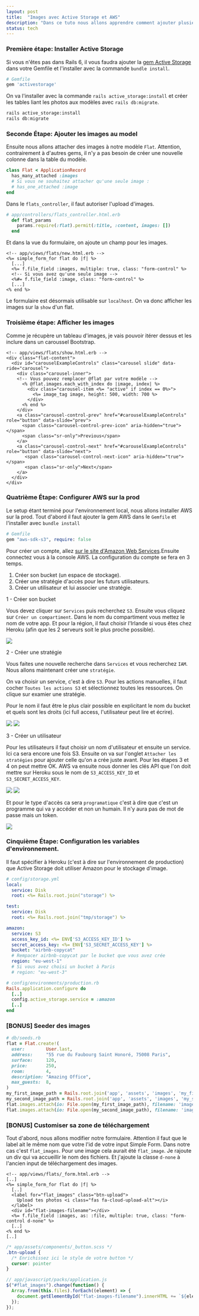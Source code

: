 ```yaml
---
layout: post
title:  "Images avec Active Storage et AWS"
description: "Dans ce tuto nous allons apprendre comment ajouter plusieurs images à un modèle avec Active Storage et Amazon Web Services."
status: tech
---
```


### Première étape: Installer Active Storage

Si vous n'êtes pas dans Rails 6, il vous faudra ajouter la [gem Active Storage](https://github.com/rails/activestorage/tree/archive) dans votre Gemfile et l'installer avec la commande `bundle install`.

```ruby
# Gemfile
gem 'activestorage'
```

On va l'installer avec la commande `rails active_storage:install` et créer les tables liant les photos aux modèles avec `rails db:migrate`.

```sh
rails active_storage:install
rails db:migrate
```

### Seconde Étape: Ajouter les images au model

Ensuite nous allons attacher des images à notre modèle `Flat`. Attention, contrairement à d'autres gems, il n'y a pas besoin de créer une nouvelle colonne dans la table du modèle.

```ruby
class Flat < ApplicationRecord
  has_many_attached :images
  # Si vous ne souhaitez attacher qu'une seule image :
  # has_one_attached :image
end
```

Dans le `flats_controller`, il faut autoriser l'upload d'images.

```ruby
# app/controllers/flats_controller.html.erb
  def flat_params
    params.require(:flat).permit(:title, :content, images: [])
  end
```

Et dans la vue du formulaire, on ajoute un champ pour les images.

```erb
<!-- app/views/flats/new.html.erb -->
<%= simple_form_for flat do |f| %>
  [...]
  <%= f.file_field :images, multiple: true, class: "form-control" %>
  <!-- Si vous avez qu'une seule image -->
  <%#= f.file_field :image, class: "form-control" %>
  [...]
<% end %>
```

Le formulaire est désormais utilisable sur `localhost`. On va donc afficher les images sur la `show` d'un flat.

### Troisième étape: Afficher les images

Comme je récupère un tableau d'images, je vais pouvoir itérer dessus et les inclure dans un caroussel Bootstrap.

```erb
<!-- app/views/flats/show.html.erb -->
<div class="flat-content">
  <div id="carouselExampleControls" class="carousel slide" data-ride="carousel">
    <div class="carousel-inner">
    <!-- Vous pouvez remplacer @flat par votre modèle -->
      <% @flat.images.each_with_index do |image, index| %>
        <div class="carousel-item <%= "active" if index == 0%>">
          <%= image_tag image, height: 500, width: 700 %>
        </div>
      <% end %>
    </div>
    <a class="carousel-control-prev" href="#carouselExampleControls" role="button" data-slide="prev">
      <span class="carousel-control-prev-icon" aria-hidden="true"></span>
      <span class="sr-only">Previous</span>
    </a>
    <a class="carousel-control-next" href="#carouselExampleControls" role="button" data-slide="next">
       <span class="carousel-control-next-icon" aria-hidden="true"></span>
       <span class="sr-only">Next</span>
    </a>
  </div>
</div>
```

### Quatrième Étape: Configurer AWS sur la prod

Le setup étant terminé pour l'environnement local, nous allons installer AWS sur la prod. Tout d'abord il faut ajouter la gem AWS dans le `Gemfile` et l'installer avec `bundle install`

```ruby
# Gemfile
gem "aws-sdk-s3", require: false
```

Pour créer un compte, allez [sur le site d'Amazon Web Services](https://aws.amazon.com/).Ensuite connectez vous à la console AWS. La configuration du compte se fera en 3 temps.

1. Créer son bucket (un espace de stockage).
2. Créer une stratégie d'accès pour les futurs utilisateurs.
3. Créer un utilisateur et lui associer une stratégie.

1 - Créer son bucket

Vous devez cliquer sur `Services` puis recherchez `S3`. Ensuite vous cliquez sur `Créer un compartiment`. Dans le nom du compartiment vous mettez le nom de votre app. Et pour la région, il faut choisir l'Irlande si vous êtes chez Heroku (afin que les 2 serveurs soit le plus proche possible).

<img src="/images/posts/active-storage/02.png" class="image">

2 - Créer une stratégie

Vous faites une nouvelle recherche dans `Services` et vous recherchez `IAM`. Nous allons maintenant créer une `stratégie`.

On va choisir un service, c'est à dire `S3`. Pour les actions manuelles, il faut cocher `Toutes les actions S3` et sélectionnez toutes les ressources. On clique sur examier une stratégie.

Pour le nom il faut être le plus clair possible en explicitant le nom du bucket et quels sont les droits (ici full access, l'utilisateur peut lire et écrire).

<img src="/images/posts/active-storage/10.png" class="image">

<img src="/images/posts/active-storage/12.png" class="image">

3 - Créer un utilisateur

Pour les utilisateurs il faut choisir un nom d'utilisateur et ensuite un service. Ici ca sera encore une fois S3. Ensuite on va sur l'onglet `Attacher les stratégies` pour ajouter celle qu'on a crée juste avant. Pour les étapes 3 et 4 on peut mettre OK. AWS va ensuite nous donner les clés API que l'on doit mettre sur Heroku sous le nom de `S3_ACCESS_KEY_ID` et `S3_SECRET_ACCESS_KEY`.

<img src="/images/posts/active-storage/14.png" class="image">

<img src="/images/posts/active-storage/15.png" class="image">

Et pour le type d'accès ca sera `programatique` c'est à dire que c'est un programme qui va y accéder et non un humain. Il n'y aura pas de mot de passe mais un token.

<img src="/images/posts/active-storage/13.png" class="image">

### Cinquième Étape: Configuration les variables d'environnement.

Il faut spécifier à Heroku (c'est à dire sur l'environnement de production) que Active Storage doit utiliser Amazon pour le stockage d'image.

```yaml
# config/storage.yml
local:
  service: Disk
  root: <%= Rails.root.join("storage") %>

test:
  service: Disk
  root: <%= Rails.root.join("tmp/storage") %>

amazon:
  service: S3
  access_key_id: <%= ENV['S3_ACCESS_KEY_ID'] %>
  secret_access_key: <%= ENV['S3_SECRET_ACCESS_KEY'] %>
  bucket: "airbnb-copycat"
  # Rempacer airbnb-copycat par le bucket que vous avez crée
  region: "eu-west-1"
  # Si vous avez choisi un bucket à Paris
  # region: "eu-west-3"
```

```ruby
# config/environments/production.rb
Rails.application.configure do
  [..]
  config.active_storage.service = :amazon
  [..]
end
```

### [BONUS] Seeder des images

```ruby
# db/seeds.rb
flat = Flat.create!(
  user:        User.last,
  address:     "55 rue du Faubourg Saint Honoré, 75008 Paris",
  surface:     120,
  price:       250,
  room:        4,
  description: "Amazing Office",
  max_guests:  8,
)
my_first_image_path = Rails.root.join('app', 'assets', 'images', 'my_first_image.png')
my_second_image_path = Rails.root.join('app', 'assets', 'images', 'my_second_image.png')
flat.images.attach(io: File.open(my_first_image_path), filename: 'image_name.png', content_type: 'image/png')
flat.images.attach(io: File.open(my_second_image_path), filename: 'image_name.png', content_type: 'image/png')
```

### [BONUS] Customiser sa zone de téléchargement

Tout d'abord, nous allons modifier notre formulaire. Attention il faut que le label ait le même nom que votre l'id de votre input Simple Form. Dans notre cas c'est `flat_images`. Pour une image cela aurait été `flat_image`. Je rajoute un div qui va accueillir le nom des fichiers. Et j'ajoute la classe `d-none` à l'ancien input de téléchargement des images.

```erb
<!-- app/views/flats/_form.html.erb -->
[..]
<%= simple_form_for flat do |f| %>
  [..]
  <label for="flat_images" class="btn-upload">
    Upload tes photos <i class="fas fa-cloud-upload-alt"></i>
  </label>
  <div id="flat-images-filename"></div>
  <%= f.file_field :images, as: :file, multiple: true, class: "form-control d-none" %>
  [..]
<% end %>
[..]
```

```css
/* app/assets/components/_button.scss */
.btn-upload {
  /* Enrichissez ici le style de votre button */
  cursor: pointer
}
```

```js
// app/javascript/packs/application.js
$("#flat_images").change(function() {
  Array.from(this.files).forEach((element) => {
    document.getElementById("flat-images-filename").innerHTML += `${element.name}<br>`
  });
});
```
